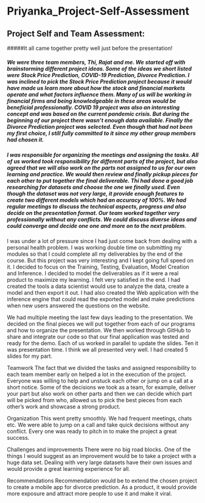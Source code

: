 # Priyanka_Project-Self-Assessment

## Project Self and Team Assessment:

#####It all came together pretty well just before the presentation!

#####  We were three team members, Thi, Rajat and me. We started off with brainstorming different project ideas. Some of the ideas we short listed were Stock Price Prediction, COVID-19 Prediction, Divorce Prediction. I was inclined to pick the Stock Price Prediction project because it would have made us learn more about how the stock and financial markets operate and what factors influence them. Many of us will be working in financial firms and being knowledgeable in these areas would be beneficial professionally. COVID 19 project was also an interesting concept and was based on the current pandemic crisis. But during the beginning of our project there wasn’t enough data available. Finally the Divorce Prediction project was selected. Even though that had not been my first choice, I still fully committed to it since my other group members had chosen it.

##### I was responsible for organizing the meetings and assigning the tasks. All of us worked took responsibility for different parts of the project, but also agreed that we will also work on the parts not assigned to us for our own learning and practice. We would then review and finally pickup pieces for each other to put together the final deliverable. Thi had done a good job researching for datasets and choose the one we finally used. Even though the dataset was not very large, it provide enough features to create two different models which had an accuracy of 100%. We had regular meetings to discuss the technical aspects, progress and also decide on the presentation format. Our team worked together very professionally without any conflicts. We could discuss diverse ideas and could converge and decide one one and more on to the next problem.

I was under a lot of pressure since I had just come back from dealing with a personal health problem. I was working double time on submitting my modules so that I could complete all my deliverables by the end of the course. But this project was very interesting and I kept going full speed on it. I decided to focus on the Training, Testing, Evaluation, Model Creation and Inference. I decided to model the deliverables as if it were a real product to maximize my learning. I felt very satisfied in the end. I had created the tools a data scientist would use to analyze the data, create a model and then export it out. I had also created the Web application with the inference engine that could read the exported model and make predictions when new users answered the questions on the website.

We had multiple meeting the last few days leading to the presentation. We decided on the final pieces we will put together from each of our programs and how to organize the presentation. We then worked through GitHub to share and integrate our code so that our final application was tested and ready for the demo. Each of us worked in parallel to update the slides. Ten it was presentation time. I think we all presented very well. I had created 5 slides for my part.

Teamwork
The fact that we divided the tasks and assigned responsibility to each team member early on helped a lot in the execution of the project. Everyone was willing to help and unstuck each other or jump on a call at a short notice. Some of the decisions we took as a team, for example, deliver your part but also work on other parts and then we can decide which part will be picked from who, allowed us to pick the best pieces from each other’s work and showcase a strong product.

Organization
This went pretty smoothly. We had frequent meetings, chats etc. We were able to jump on a call and take quick decisions without any conflict. Every one was ready to pitch in to make the project a great success.

Challenges and improvements
There were no big road blocks. One of the things I would suggest as an improvement would be to take a project with a huge data set. Dealing with very large datasets have their own issues and would provide a great learning experience for all.

Recommendations
Recommendation would be to extend the chosen project to create a mobile app for divorce prediction. As a product, it would provide more exposure and attract more people to use it and make it viral.
